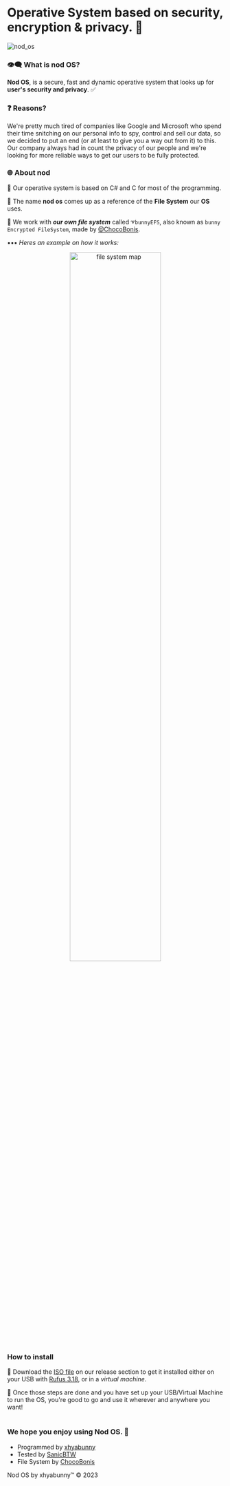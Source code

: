 # Operative System based on security, encryption & privacy. 🧪
![nod_os](https://user-images.githubusercontent.com/106491722/222940428-aa4c7478-fde0-49ed-977e-03ed85adc3b8.png)
### 👁‍🗨 What is nod OS?
**Nod OS**, is a secure, fast and dynamic operative system that looks up for **user's security and privacy**. ✅

### ❓ Reasons?
We're pretty much tired of companies like Google and Microsoft who spend their time snitching on our personal info to spy, control and sell our data, so we decided to put an end (or at least to give you a way out from it) to this.
Our company always had in count the privacy of our people and we're looking for more reliable ways to get our users to be fully protected.

### 🌐 About nod
🔹 Our operative system is based on C# and C for most of the programming.

🔹 The name **nod os** comes up as a reference of the **File System** our **OS** uses.

🔹 We work with ***our own file system*** called ``➰bunnyEFS``, also known as ``bunny Encrypted FileSystem``, made by [@ChocoBonis](https://github.com/ChocoBonis).

 ▪▪▪ *Heres an example on how it works:*

<div align="center">
<img style="width:65%" src="https://user-images.githubusercontent.com/106491722/222941958-a71e3b5a-43f8-4b4d-8399-57d64af4db68.png" alt="file system map"/>
</div>

### How to install
🔹 Download the [ISO file]() on our release section to get it installed either on your USB with [Rufus 3.18](https://github.com/pbatard/rufus/releases/download/v3.18/rufus-3.18.exe), or in a *virtual machine*.

🔹 Once those steps are done and you have set up your USB/Virtual Machine to run the OS, you're good to go and use it wherever and anywhere you want!

#
### We hope you enjoy using Nod OS. 💝
- Programmed by [xhyabunny](https://github.com/xhyabunny)
- Tested by [SanicBTW](https://github.com/SanicBTW)
- File System by [ChocoBonis](https://github.com/ChocoBonis)

Nod OS by xhyabunny™ © 2023
